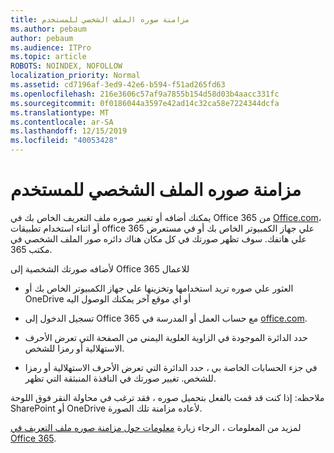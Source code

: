 ```yaml
---
title: مزامنة صوره الملف الشخصي للمستخدم
ms.author: pebaum
author: pebaum
ms.audience: ITPro
ms.topic: article
ROBOTS: NOINDEX, NOFOLLOW
localization_priority: Normal
ms.assetid: cd7196af-3ed9-42e6-b594-f51ad265fd63
ms.openlocfilehash: 216e3606c57af9a7855b154d58d03b4aacc331fc
ms.sourcegitcommit: 0f0186044a3597e42ad14c32ca58e7224344dcfa
ms.translationtype: MT
ms.contentlocale: ar-SA
ms.lasthandoff: 12/15/2019
ms.locfileid: "40053428"
---
```

# <a name="sync-a-users-profile-picture"></a>مزامنة صوره الملف الشخصي للمستخدم

يمكنك أضافه أو تغيير صوره ملف التعريف الخاص بك في Office 365 من [Office.com](http://www.office.com)، أو اثناء استخدام تطبيقات office 365 علي جهاز الكمبيوتر الخاص بك أو في مستعرض علي هاتفك. سوف تظهر صورتك في كل مكان هناك دائره صور الملف الشخصي في مكتب 365.

لأضافه صورتك الشخصية إلى Office 365 للاعمال

- العثور علي صوره تريد استخدامها وتخزينها علي جهاز الكمبيوتر الخاص بك أو OneDrive أو اي موقع آخر يمكنك الوصول اليه

- تسجيل الدخول إلى Office 365 مع حساب العمل أو المدرسة في [office.com](http://www.office.com).

- حدد الدائرة الموجودة في الزاوية العلوية اليمني من الصفحة التي تعرض الأحرف الاستهلالية أو رمزا للشخص.

- في جزء الحسابات الخاصة بي ، حدد الدائرة التي تعرض الأحرف الاستهلالية أو رمزا للشخص. تغيير صورتك في النافذة المنبثقة التي تظهر.

ملاحظه: إذا كنت قد قمت بالفعل بتحميل صوره ، فقد ترغب في محاولة النقر فوق اللوحة SharePoint أو OneDrive لأعاده مزامنة تلك الصورة.

لمزيد من المعلومات ، الرجاء زيارة [معلومات حول مزامنة صوره ملف التعريف في Office 365](https://support.office.com/article/information-about-profile-picture-synchronization-in-office-365-20594d76-d054-4af4-a660-401133e3d48a).
